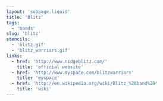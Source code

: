 ```yaml
---
layout: 'subpage.liquid'
title: 'Blitz'
tags:
  - 'bands'
slug: 'blitz'
stencils:
  - 'blitz.gif'
  - 'blitz_warriors.gif'
links:
  - href: 'http://www.nidgeblitz.com/'
    title: 'official website'
  - href: 'http://www.myspace.com/blitzwarriors'
    title: 'myspace'
  - href: 'http://en.wikipedia.org/wiki/Blitz_%28band%29'
    title: 'wiki'
---
```

